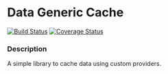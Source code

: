 Data Generic Cache
=================

[![Build Status](https://travis-ci.org/jeduardocosta/data-generic-cache-java.svg?branch=master)](https://travis-ci.org/jeduardocosta/data-generic-cache-java) [![Coverage Status](https://coveralls.io/repos/github/jeduardocosta/data-generic-cache-java/badge.svg?branch=master)](https://coveralls.io/github/jeduardocosta/data-generic-cache-java?branch=master)

### Description
A simple library to cache data using custom providers.
